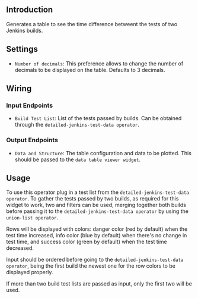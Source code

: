 ## Introduction

Generates a table to see the time difference betweent the tests of two Jenkins builds.

## Settings

- `Number of decimals`: This preference allows to change the number of decimals to be displayed on the table. Defaults to 3 decimals.

## Wiring

### Input Endpoints

- `Build Test List`: List of the tests passed by builds. Can be obtained through the `detailed-jenkins-test-data operator`.

### Output Endpoints

- `Data and Structure`: The table configuration and data to be plotted. This should be passed to the `data table viewer widget`.

## Usage

To use this operator plug in a test list from the `detailed-jenkins-test-data operator`. To gather the tests passed by two builds, as required for this widget to work, two and filters can be used, merging together both builds before passing it to the `detailed-jenkins-test-data operator` by using the `union-list operator`.

Rows will be displayed with colors: danger color (red by default) when the test time increased, info color (blue by default) when there's no change in test time, and success color (green by default) when the test time decreased.

Input should be ordered before going to the `detailed-jenkins-test-data operator`, being the first build the newest one for the row colors to be displayed properly.

If more than two build test lists are passed as input, only the first two will be used.